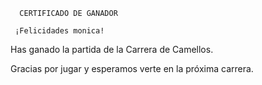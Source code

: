       CERTIFICADO DE GANADOR

     ¡Felicidades monica!

Has ganado la partida de la Carrera de Camellos.

Gracias por jugar y esperamos verte en la próxima carrera.
